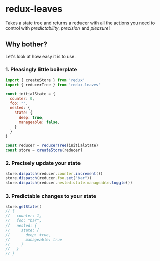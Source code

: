 # redux-leaves

Takes a state tree and returns a reducer with all the actions you need to control with *predictability*, *precision* and *pleasure*!

## Why bother?

Let's look at how easy it is to use.

### 1. Pleasingly little boilerplate
```js
import { createStore } from 'redux'
import { reducerTree } from 'redux-leaves'

const initialState = {
  counter: 0,
  foo: "",
  nested: {
    state: {
      deep: true,
      manageable: false,
    }
  }
}

const reducer = reducerTree(initialState)
const store = createStore(reducer)
```

### 2. Precisely update your state
```js
store.dispatch(reducer.counter.increment())
store.dispatch(reducer.foo.set("bar"))
store.dispatch(reducer.nested.state.manageable.toggle())
```

### 3. Predictable changes to your state
```js
store.getState()
// {
//   counter: 1,
//   foo: "bar",
//   nested: {
//     state: {
//       deep: true,
//       manageable: true
//     }
//   }
// }
```